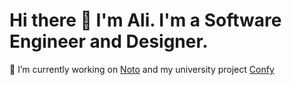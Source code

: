 # Hi there 👋 I'm Ali. I'm a Software Engineer and Designer.
🔭 I’m currently working on [Noto](https://github.com/alialbaali/Noto) and my university project [Confy](https://github.com/alialbaali/Confy)

<!--
**alialbaali/alialbaali** is a ✨ _special_ ✨ repository because its `README.md` (this file) appears on your GitHub profile.

Here are some ideas to get you started:

- 🌱 I’m currently learning ...
- 👯 I’m looking to collaborate on ...
- 🤔 I’m looking for help with ...
- 💬 Ask me about ...
- 📫 How to reach me: ...
- 😄 Pronouns: ...
- ⚡ Fun fact: ...
-->
